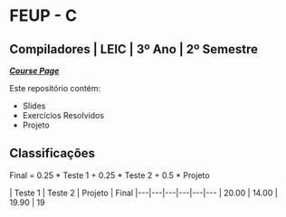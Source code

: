 # FEUP - C

## Compiladores | LEIC | 3º Ano | 2º Semestre


[***Course Page***](https://sigarra.up.pt/feup/pt/ucurr_geral.ficha_uc_view?pv_ocorrencia_id=484379)


Este repositório contém:
- Slides
- Exercícios Resolvidos
- Projeto

## Classificações

Final = 0.25 * Teste 1 + 0.25 * Teste 2 + 0.5 * Projeto

| Teste 1 | Teste 2 | Projeto | Final
|---|---|---|---|---|---
| 20.00 | 14.00 | 19.90 | 19

